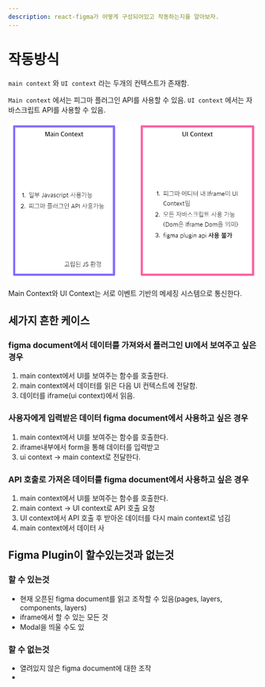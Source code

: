 ```yaml
---
description: react-figma가 어떻게 구성되어있고 작동하는지를 알아보자.
---
```


# 작동방식

`main context` 와 `UI context` 라는 두개의 컨텍스트가 존재함.

`Main context` 에서는 피그마 플러그인 API를 사용할 수 있음. `UI context` 에서는 자바스크립트 API를 사용할 수 있음.

![](../../.gitbook/assets/image%20%282%29.png)

Main Context와 UI Context는 서로 이벤트 기반의 메세징 시스템으로 통신한다.

## 세가지 흔한 케이스

### figma document에서 데이터를 가져와서 플러그인 UI에서 보여주고 싶은 경우

1. main context에서 UI를 보여주는 함수를 호출한다.
2. main context에서 데이터를 읽은 다음 UI 컨텍스트에 전달함.
3. 데이터를 iframe\(ui context\)에서 읽음.

### 사용자에게 입력받은 데이터 figma document에서 사용하고 싶은 경우

1. main context에서 UI를 보여주는 함수를 호출한다.
2. iframe내부에서 form을 통해 데이터를 입력받고
3. ui context -&gt; main context로 전달한다.

### API 호출로 가져온 데이터를 figma document에서 사용하고 싶은 경우

1. main context에서 UI를 보여주는 함수를 호출한다.
2. main context -&gt; UI context로 API 호출 요청
3. UI context에서 API 호출 후 받아온 데이터를 다시 main context로 넘김
4. main context에서 데이터 사

## Figma Plugin이 할수있는것과 없는것

### 할 수 있는것

* 현재 오픈된 figma document를 읽고 조작할 수 있음\(pages, layers, components, layers\)
* iframe에서 할 수 있는 모든 것
* Modal을 띄울 수도 있

### 할 수 없는것

* 열려있지 않은 figma document에 대한 조작
* 
